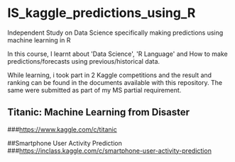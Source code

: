 # IS_kaggle_predictions_using_R
Independent Study on Data Science specifically making predictions using machine learning in R

In this course, I learnt about 'Data Science', 'R Language' and How to make predictions/forecasts using previous/historical data.

While learning, i took part in 2 Kaggle competitions and the result and ranking can be found in the documents available with this repository. The same were submitted as part of my MS partial requirement.

## Titanic: Machine Learning from Disaster
###https://www.kaggle.com/c/titanic

##Smartphone User Activity Prediction
###https://inclass.kaggle.com/c/smartphone-user-activity-prediction
